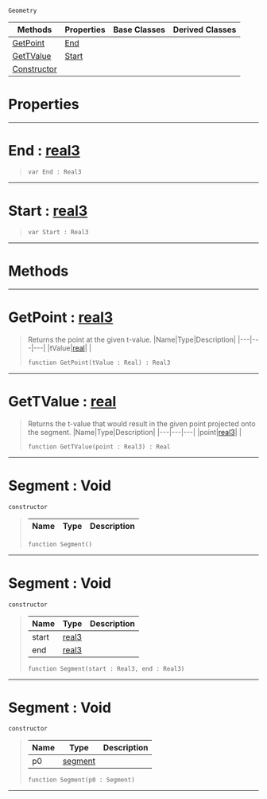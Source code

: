  `Geometry`

|Methods|Properties|Base Classes|Derived Classes|
|---|---|---|---|
|[ GetPoint](https://github.com/ZilchEngine/ZilchDocs/blob/master/code_reference/class_reference/segment.markdown#getpoint-zilch-engine-doc)|[ End](https://github.com/ZilchEngine/ZilchDocs/blob/master/code_reference/class_reference/segment.markdown#end-zilch-engine-document)| | |
|[ GetTValue](https://github.com/ZilchEngine/ZilchDocs/blob/master/code_reference/class_reference/segment.markdown#gettvalue-zilch-engine-do)|[ Start](https://github.com/ZilchEngine/ZilchDocs/blob/master/code_reference/class_reference/segment.markdown#start-zilch-engine-docume)| | |
|[ Constructor](https://github.com/ZilchEngine/ZilchDocs/blob/master/code_reference/class_reference/segment.markdown#segment-void)| | | |


 #  Properties


---  
 #  End : [real3](https://github.com/ZilchEngine/ZilchDocs/blob/master/code_reference/nada_base_types/real3.markdown)

> 
> ``` lang=cpp, name=Nada
> var End : Real3


---  
 #  Start : [real3](https://github.com/ZilchEngine/ZilchDocs/blob/master/code_reference/nada_base_types/real3.markdown)

> 
> ``` lang=cpp, name=Nada
> var Start : Real3


---  
 #  Methods


---  
 #  GetPoint : [real3](https://github.com/ZilchEngine/ZilchDocs/blob/master/code_reference/nada_base_types/real3.markdown)

> Returns the point at the given t-value.
> |Name|Type|Description|
> |---|---|---|
> |tValue|[real](https://github.com/ZilchEngine/ZilchDocs/blob/master/code_reference/nada_base_types/real.markdown)| |
> ``` lang=cpp, name=Nada
> function GetPoint(tValue : Real) : Real3
> ``` 


---  
 #  GetTValue : [real](https://github.com/ZilchEngine/ZilchDocs/blob/master/code_reference/nada_base_types/real.markdown)

> Returns the t-value that would result in the given point projected onto the segment.
> |Name|Type|Description|
> |---|---|---|
> |point|[real3](https://github.com/ZilchEngine/ZilchDocs/blob/master/code_reference/nada_base_types/real3.markdown)| |
> ``` lang=cpp, name=Nada
> function GetTValue(point : Real3) : Real
> ``` 


---  
 #  Segment : Void

 `constructor`

> 
> |Name|Type|Description|
> |---|---|---|
> ``` lang=cpp, name=Nada
> function Segment()
> ``` 


---  
 #  Segment : Void

 `constructor`

> 
> |Name|Type|Description|
> |---|---|---|
> |start|[real3](https://github.com/ZilchEngine/ZilchDocs/blob/master/code_reference/nada_base_types/real3.markdown)| |
> |end|[real3](https://github.com/ZilchEngine/ZilchDocs/blob/master/code_reference/nada_base_types/real3.markdown)| |
> ``` lang=cpp, name=Nada
> function Segment(start : Real3, end : Real3)
> ``` 


---  
 #  Segment : Void

 `constructor`

> 
> |Name|Type|Description|
> |---|---|---|
> |p0|[segment](https://github.com/ZilchEngine/ZilchDocs/blob/master/code_reference/class_reference/segment.markdown)| |
> ``` lang=cpp, name=Nada
> function Segment(p0 : Segment)
> ``` 


---  
 

 
